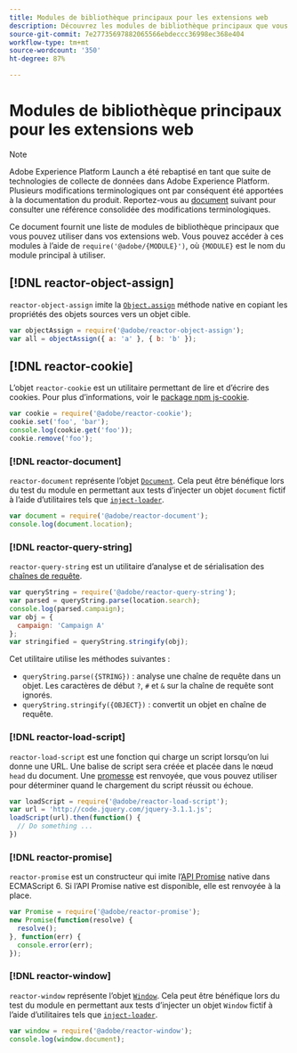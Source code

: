 ```yaml
---
title: Modules de bibliothèque principaux pour les extensions web
description: Découvrez les modules de bibliothèque principaux que vous pouvez utiliser dans vos extensions web.
source-git-commit: 7e27735697882065566ebdeccc36998ec368e404
workflow-type: tm+mt
source-wordcount: '350'
ht-degree: 87%

---
```


# Modules de bibliothèque principaux pour les extensions web

>[!NOTE]
>
>Adobe Experience Platform Launch a été rebaptisé en tant que suite de technologies de collecte de données dans Adobe Experience Platform. Plusieurs modifications terminologiques ont par conséquent été apportées à la documentation du produit. Reportez-vous au [document](../../term-updates.md) suivant pour consulter une référence consolidée des modifications terminologiques.

Ce document fournit une liste de modules de bibliothèque principaux que vous pouvez utiliser dans vos extensions web. Vous pouvez accéder à ces modules à l’aide de `require('@adobe/{MODULE}')`, où `{MODULE}` est le nom du module principal à utiliser.

## [!DNL reactor-object-assign]

`reactor-object-assign` imite la [`Object.assign`](https://developer.mozilla.org/fr-FR/docs/Web/JavaScript/Reference/Objets_globaux/Object/assign) méthode native en copiant les propriétés des objets sources vers un objet cible.

```javascript
var objectAssign = require('@adobe/reactor-object-assign');
var all = objectAssign({ a: 'a' }, { b: 'b' });
```

## [!DNL reactor-cookie]

L’objet `reactor-cookie` est un utilitaire permettant de lire et d’écrire des cookies. Pour plus d’informations, voir le [package npm js-cookie](https://www.npmjs.com/package/js-cookie).

```javascript
var cookie = require('@adobe/reactor-cookie');
cookie.set('foo', 'bar');
console.log(cookie.get('foo'));
cookie.remove('foo');
```

### [!DNL reactor-document]

`reactor-document` représente l’objet [`Document`](https://developer.mozilla.org/fr-FR/docs/Web/API/Document). Cela peut être bénéfique lors du test du module en permettant aux tests d’injecter un objet `document` fictif à l’aide d’utilitaires tels que [`inject-loader`](https://www.npmjs.com/package/inject-loader).

```javascript
var document = require('@adobe/reactor-document');
console.log(document.location);
```

### [!DNL reactor-query-string]

`reactor-query-string` est un utilitaire d’analyse et de sérialisation des [chaînes de requête](https://developer.mozilla.org/en-US/docs/Web/API/HTMLHyperlinkElementUtils/search).

```javascript
var queryString = require('@adobe/reactor-query-string');
var parsed = queryString.parse(location.search);
console.log(parsed.campaign);
var obj = {
  campaign: 'Campaign A'
};
var stringified = queryString.stringify(obj);
```

Cet utilitaire utilise les méthodes suivantes :

* `queryString.parse({STRING})` : analyse une chaîne de requête dans un objet. Les caractères de début `?`, `#` et `&` sur la chaîne de requête sont ignorés.
* `queryString.stringify({OBJECT})` : convertit un objet en chaîne de requête.

### [!DNL reactor-load-script]

`reactor-load-script` est une fonction qui charge un script lorsqu’on lui donne une URL. Une balise de script sera créée et placée dans le nœud `head` du document. Une [promesse](https://developer.mozilla.org/fr-FR/docs/Web/JavaScript/Reference/Global_Objects/Promise) est renvoyée, que vous pouvez utiliser pour déterminer quand le chargement du script réussit ou échoue.

```javascript
var loadScript = require('@adobe/reactor-load-script');
var url = 'http://code.jquery.com/jquery-3.1.1.js';
loadScript(url).then(function() {
  // Do something ...
})
```

### [!DNL reactor-promise]

`reactor-promise` est un constructeur qui imite l’[API Promise](https://developer.mozilla.org/en-US/docs/Web/JavaScript/Reference/Global_Objects/Promise) native dans ECMAScript 6. Si l’API Promise native est disponible, elle est renvoyée à la place.

```javascript
var Promise = require('@adobe/reactor-promise');
new Promise(function(resolve) {
  resolve();
}, function(err) {
  console.error(err);
});
```

### [!DNL reactor-window]

`reactor-window` représente l’objet [`Window`](https://developer.mozilla.org/fr-FR/docs/Web/API/Window). Cela peut être bénéfique lors du test du module en permettant aux tests d’injecter un objet `Window` fictif à l’aide d’utilitaires tels que [`inject-loader`](https://www.npmjs.com/package/inject-loader).

```javascript
var window = require('@adobe/reactor-window');
console.log(window.document);
```
